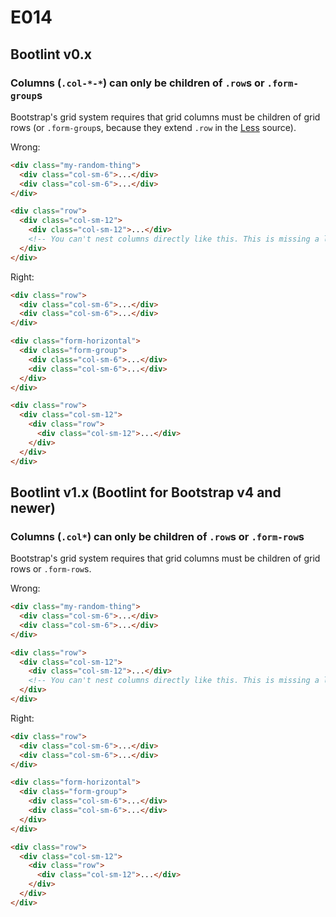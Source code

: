 # E014
## Bootlint v0.x
### Columns (`.col-*-*`) can only be children of `.row`s or `.form-group`s

Bootstrap's grid system requires that grid columns must be children of grid rows (or `.form-group`s, because they extend `.row` in the [Less](lesscss.org) source).

Wrong:
```html
<div class="my-random-thing">
  <div class="col-sm-6">...</div>
  <div class="col-sm-6">...</div>
</div>

<div class="row">
  <div class="col-sm-12">
    <div class="col-sm-12">...</div>
    <!-- You can't nest columns directly like this. This is missing a level of .row -->
  </div>
</div>
```

Right:
```html
<div class="row">
  <div class="col-sm-6">...</div>
  <div class="col-sm-6">...</div>
</div>

<div class="form-horizontal">
  <div class="form-group">
    <div class="col-sm-6">...</div>
    <div class="col-sm-6">...</div>
  </div>
</div>

<div class="row">
  <div class="col-sm-12">
    <div class="row">
      <div class="col-sm-12">...</div>
    </div>
  </div>
</div>
```

## Bootlint v1.x (Bootlint for Bootstrap v4 and newer)
### Columns (`.col*`) can only be children of `.row`s or `.form-row`s

Bootstrap's grid system requires that grid columns must be children of grid rows or `.form-row`s.

Wrong:
```html
<div class="my-random-thing">
  <div class="col-sm-6">...</div>
  <div class="col-sm-6">...</div>
</div>

<div class="row">
  <div class="col-sm-12">
    <div class="col-sm-12">...</div>
    <!-- You can't nest columns directly like this. This is missing a level of .row -->
  </div>
</div>
```

Right:
```html
<div class="row">
  <div class="col-sm-6">...</div>
  <div class="col-sm-6">...</div>
</div>

<div class="form-horizontal">
  <div class="form-group">
    <div class="col-sm-6">...</div>
    <div class="col-sm-6">...</div>
  </div>
</div>

<div class="row">
  <div class="col-sm-12">
    <div class="row">
      <div class="col-sm-12">...</div>
    </div>
  </div>
</div>
```